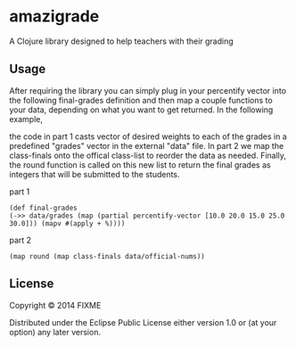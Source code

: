 # amazigrade

A Clojure library designed to help teachers with their grading
## Usage

After requiring the library you can simply plug in your percentify vector into the following final-grades definition and then map a couple functions to your data, depending on what you want to get returned. In the following example, 

the code in part 1 casts vector of desired weights to each of the grades in a predefined "grades" vector in the external "data" file. In part 2 we map the class-finals onto the offical class-list to reorder the data as needed. Finally, the round function is called on this new list to return the final grades as integers that will be submitted to the students.  


part 1

    (def final-grades
    (->> data/grades (map (partial percentify-vector [10.0 20.0 15.0 25.0 30.0])) (mapv #(apply + %))))

part 2

    (map round (map class-finals data/official-nums))

## License

Copyright © 2014 FIXME

Distributed under the Eclipse Public License either version 1.0 or (at
your option) any later version.

